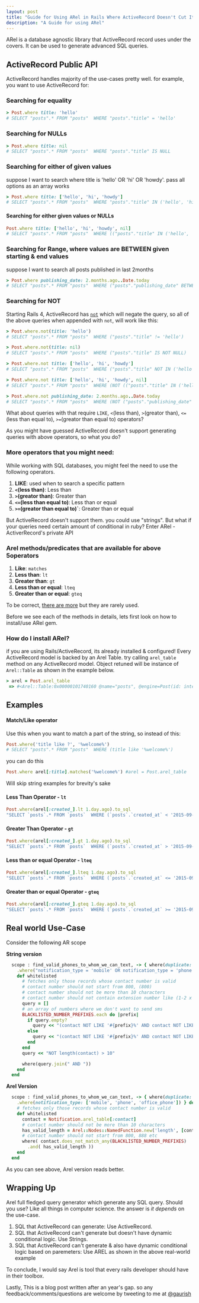```yaml
---
layout: post
title: "Guide for Using ARel in Rails Where ActiveRecord Doesn't Cut It"
description: "A Guide for using ARel"
---
```


ARel is a database agnostic library that ActiveRecord record uses under the covers. It can be used to generate advanced SQL queries.

## ActiveRecord Public API
ActiveRecord handles majority of the use-cases pretty well. for example, you want to use ActiveRecord for:


### Searching for equality

```ruby
> Post.where title: 'hello'
# SELECT "posts".* FROM "posts"  WHERE "posts"."title" = 'hello'
```

### Searching for NULLs

```ruby
> Post.where title: nil
# SELECT "posts".* FROM "posts"  WHERE "posts"."title" IS NULL
```

### Searching for either of given values
suppose I want to search where title is 'hello' OR 'hi' OR 'howdy'. pass all options as an array works

```ruby
> Post.where title: ['hello', 'hi', 'howdy']
# SELECT "posts".* FROM "posts"  WHERE "posts"."title" IN ('hello', 'hi', 'howdy')
```

#### Searching for either given values or NULLs

```ruby
Post.where title: ['hello', 'hi', 'howdy', nil]
# SELECT "posts".* FROM "posts"  WHERE (("posts"."title" IN ('hello', 'hi', 'howdy') OR "posts"."title" IS NULL))
```

### Searching for Range, where values are BETWEEN given starting & end values
suppose I want to search all posts published in last 2months


```ruby
> Post.where publishing_date: 2.months.ago..Date.today
# SELECT "posts".* FROM "posts"  WHERE ("posts"."publishing_date" BETWEEN '2014-04-09 04:25:23.704466' AND '2014-06-09')
```

### Searching for NOT
Starting Rails 4, ActiveRecord has [`not`](http://api.rubyonrails.org/classes/ActiveRecord/QueryMethods/WhereChain.html#method-i-not) which will negate the query, so all of the above queries when appended with `not`, will work like this:

```ruby
> Post.where.not(title: 'hello')
# SELECT "posts".* FROM "posts"  WHERE ("posts"."title" != 'hello')

> Post.where.not(title: nil)
# SELECT "posts".* FROM "posts"  WHERE ("posts"."title" IS NOT NULL)

> Post.where.not title: ['hello', 'hi', 'howdy']
# SELECT "posts".* FROM "posts"  WHERE ("posts"."title" NOT IN ('hello', 'hi', 'howdy'))

> Post.where.not title: ['hello', 'hi', 'howdy', nil]
# SELECT "posts".* FROM "posts"  WHERE (NOT (("posts"."title" IN ('hello', 'hi', 'howdy') OR "posts"."title" IS NULL)))

> Post.where.not publishing_date: 2.months.ago..Date.today
# SELECT "posts".* FROM "posts"  WHERE (NOT ("posts"."publishing_date" BETWEEN '2014-04-09 04:58:40.232850' AND '2014-06-09'))
```

What about queries with that require `LIKE`, `<`(less than), `>`(greator than), `<=`(less than equal to), `>=`(greator than equal to) operators?

As you might have guessed ActiveRecord doesn't support generating queries with above operators, so what you do?




### More operators that you might need:
While working with SQL databases, you might feel the need to use the following operators.

 1. **LIKE**:  used when to search a specific pattern
 2. **`<`(less than)**: Less than
 3. **`>`(greator than)**: Greater than
 4. **`<=`(less than equal to)**: Less than or equal
 5. **`>=`(greator than equal to)`**: Greater than or equal

But ActiveRecord doesn't support them. you could use "strings". But what if your queries need certain amount of conditional in ruby? Enter ARel - ActiverRecord's private API

### Arel methods/predicates that are available for above 5operators
1. **Like**: `matches`
2. **Less than**: `lt`
3. **Greater than**: `gt`
4. **Less than or equal**: `lteq`
5. **Greater than or equal**: `gteq`

To be correct, [there are more](https://github.com/rails/arel/blob/master/lib/arel/predications.rb) but they are rarely used.

Before we see each of the methods in details, lets first look on how to install/use ARel gem.

### How do I install ARel?
if you are using Rails/ActiveRecord, its already installed & configured! Every ActiveRecord model is backed by an Arel Table. try calling `arel_table` method on any ActiveRecord model. Object retuned will be instance of `Arel::Table` as shown in the example below.

```ruby
> arel = Post.arel_table
 => #<Arel::Table:0x00000101740160 @name="posts", @engine=Post(id: integer, title: string, body: text, publishing_date: date, published: boolean, created_at: datetime, updated_at: datetime), @columns=nil, @aliases=[], @table_alias=nil, @primary_key=nil>

```

## Examples

#### Match/Like operator
Use this when you want to match a part of the string, so instead of this:

```ruby
Post.where('title like ?', '%welcome%')
# SELECT "posts".* FROM "posts"  WHERE (title like '%welcome%')
```

you can do this

```ruby
Post.where arel[:title].matches('%welcome%') #arel = Post.arel_table
```

Will skip string examples for brevity's sake
#### Less Than Operator - `lt`

```ruby
Post.where(arel[:created_].lt 1.day.ago).to_sql
"SELECT `posts`.* FROM `posts`  WHERE (`posts`.`created_at` < '2015-09-26 16:19:31')"
```

#### Greater Than Operator - `gt`

```ruby
Post.where(arel[:created_].gt 1.day.ago).to_sql
"SELECT `posts`.* FROM `posts`  WHERE (`posts`.`created_at` > '2015-09-26 16:19:31')"
```

#### Less than or equal Operator - `lteq`

```ruby
Post.where(arel[:created_].lteq 1.day.ago).to_sql
"SELECT `posts`.* FROM `posts`  WHERE (`posts`.`created_at` <= '2015-09-26 16:19:31')"
```

#### Greater than or equal Operator - `gteq`

```ruby
Post.where(arel[:created_].gteq 1.day.ago).to_sql
"SELECT `posts`.* FROM `posts`  WHERE (`posts`.`created_at` >= '2015-09-26 16:19:31')"
```

## Real world Use-Case
Consider the following AR scope

**String version**

```ruby
  scope : find_valid_phones_to_whom_we_can_text, -> { where(duplicate: false)
    .where("notification_type = 'mobile' OR notification_type = 'phone' OR notification_type = 'office_phone'")} do
    def whitelisted
      # fetches only those records whose contact number is valid
      # contact number should not start from 800, (800)
      # contact number should not be more than 10 characters
      # contact number should not contain extension number like (1-2 x 2345)
      query = []
      # an array of numbers where we don't want to send sms
      BLACKLISTED_NUMBER_PREFIXES.each do |prefix|
        if query.empty?
          query << "(contact NOT LIKE '#{prefix}%' AND contact NOT LIKE '(#{prefix})%')"
        else
          query << "(contact NOT LIKE '#{prefix}%' AND contact NOT LIKE '(#{prefix})%')"
        end
      end
      query << "NOT length(contact) > 10"

      where(query.join(" AND "))
    end
  end
```

**Arel Version**

```ruby
  scope : find_valid_phones_to_whom_we_can_text, -> { where(duplicate: false)
    .where(notification_type: ['mobile', 'phone', 'office_phone']) } do
    # fetches only those records whose contact number is valid
    def whitelisted
      contact = Notification.arel_table[:contact]
      # contact number should not be more than 10 characters
      has_valid_length = Arel::Nodes::NamedFunction.new('length', [contact]).lteq(10)
      # contact number should not start from 800, 888 etc
      where( contact.does_not_match_any(BLACKLISTED_NUMBER_PREFIXES)
        .and( has_valid_length ))
    end
  end
```

As you can see above, Arel version reads better.


## Wrapping Up
Arel full fledged query generator which generate any SQL query. Should you use? Like all things in computer science. the answer is _it depends_ on the use-case.

1. SQL that ActiveRecord can generate: Use ActiveRecord.
2. SQL that ActiveRecord can't generate but doesn't have dynamic conditional logic. Use Strings.
3. SQL that ActiveRecord can't generate & also have dynamic conditional logic based on paremeters: Use AREL as shown in the above real-world example

To conclude, I would say Arel is tool that every rails developer should have in their toolbox.

Lastly,
This is a blog post written after an year's gap. so any feedback/comments/questions are welcome by tweeting to me at [@gaurish](https://twitter.com/gaurish)

